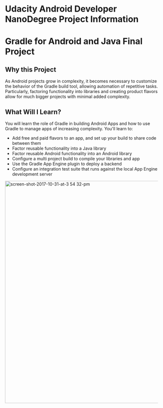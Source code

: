 # Udacity Android Developer NanoDegree Project Information
# Gradle for Android and Java Final Project


## Why this Project

As Android projects grow in complexity, it becomes necessary to customize the
behavior of the Gradle build tool, allowing automation of repetitive tasks.
Particularly, factoring functionality into libraries and creating product
flavors allow for much bigger projects with minimal added complexity.

## What Will I Learn?

You will learn the role of Gradle in building Android Apps and how to use
Gradle to manage apps of increasing complexity. You'll learn to:

* Add free and paid flavors to an app, and set up your build to share code between them
* Factor reusable functionality into a Java library
* Factor reusable Android functionality into an Android library
* Configure a multi project build to compile your libraries and app
* Use the Gradle App Engine plugin to deploy a backend
* Configure an integration test suite that runs against the local App Engine development server

<img width="734" alt="screen-shot-2017-10-31-at-3 54 32-pm" src="https://user-images.githubusercontent.com/42677333/60281257-9f9e0c00-98d2-11e9-9e14-8152dda7abd1.png">

